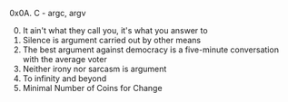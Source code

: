 <p1>0x0A. C - argc, argv</p1>

0. It ain't what they call you, it's what you answer to 
1. Silence is argument carried out by other means 
2. The best argument against democracy is a five-minute conversation with the average voter
3. Neither irony nor sarcasm is argument
4. To infinity and beyond
5. Minimal Number of Coins for Change

